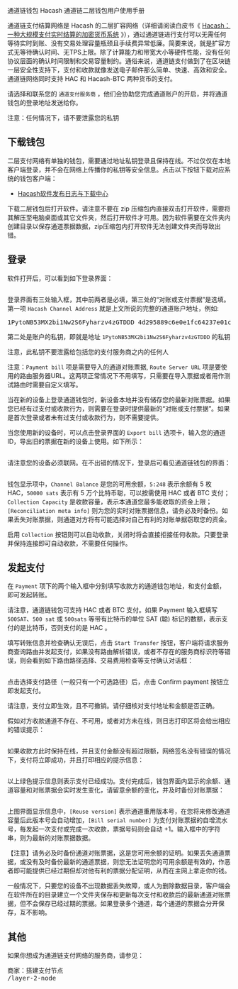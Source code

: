 通道链钱包
Hacash 通道链二层钱包用户使用手册



通道链支付结算网络是 Hacash 的二层扩容网络（详细请阅读白皮书《 [Hacash：一种大规模支付实时结算的加密货币系统]([:=lang.links.wp:]) 》），通过通道链进行支付可以无需任何等待实时到账、没有交易处理容量瓶颈且手续费异常低廉。简要来说，就是扩容方式无等待确认时间、无TPS上限。除了计算能力和带宽大小等硬件性能，没有任何协议层面的确认时间限制和交易容量制约。通俗来说，通道链支付做到了在区块链一层安全性支持下，支付和收款就像发送电子邮件那么简单、快速、高效和安全。通道链网络同时支持 HAC 和 Hacash-BTC 两种货币的支付。

请选择和联系您的 `通道支付服务商` ，他们会协助您完成通道账户的开启，并将通道钱包的登录地址发送给你。

<p class="note">注意：任何情况下，请不要泄露您的私钥</p>

## 下载钱包

二层支付网络有单独的钱包，需要通过地址私钥登录且保持在线。不过仅仅在本地客户端登录，并不会在网络上传播你的私钥等安全信息。点击以下按钮下载对应系统的钱包客户端：

- [Hacash软件发布日志与下载中心](https://github.com/hacash/channelpay/releases)

下载二层钱包后打开软件。请注意不要在 zip 压缩包内直接双击打开软件，需要将其解压至电脑桌面或其它文件夹，然后打开软件才可用。因为软件需要在文件夹内创建目录以保存通道票据数据，zip压缩包内打开软件无法创建文件夹而导致出错。

## 登录

软件打开后，可以看到如下登录界面：

<img class="lazy ctw" data-src="/image/channelpay/login.png" />

登录界面有三处输入框，其中前两者是必填，第三处的“对账或支付票据”是选填。第一项 `Hacash Channel Address` 就是上文所说的完整的通道账户地址，例如:

<pre class="log">
1PytoNB53MX2bi1Nw2S6Fyharzv4zGTDDD_4d295889c6e0e1fc64237e01cd480fd6_PaySer
</pre>

第二处是账户的私钥，即就是地址 `1PytoNB53MX2bi1Nw2S6Fyharzv4zGTDDD` 的私钥

<p class="note">注意，此私钥不要泄露给包括您的支付服务商之内的任何人<p>

注意：`Payment bill` 项是需要导入的通道对账票据, `Route Server URL` 项是要使用的路由服务器URL。这两项正常情况下不用填写，只需要在导入票据或者用作测试路由时需要自定义填写。

当在新的设备上登录通道钱包时，新设备本地并没有储存您的最新对账票据。如果您已经有过支付或收款行为，则需要在登录时提供最新的“对账或支付票据”。如果是首次登录或者未有过支付或收款行为，则不需要提供。

当您使用新的设备时，可以点击登录界面的 `Export bill` 选项卡，输入您的通道ID，导出旧的票据在新的设备上使用。如下所示：

<img class="ctw lazy" data-src="/image/channelpay/expbill.png" />

请注意您的设备必须联网。在不出错的情况下，登录后可看见通道链钱包的界面：

<img class="ctw lazy" data-src="/image/channelpay/wallet.png" />

钱包显示项中，`Channel Balance` 是您的可用余额，`5:248` 表示余额有 5 枚 HAC，`50000 sats` 表示有 5 万个比特币聪，可以按需使用 HAC 或者 BTC 支付；`Collection Capacity` 是收款容量，表示本通道您最多能收取的资金上限；`[Reconciliation meta info]` 则为您的实时对账票据信息，请务必及时备份。如果丢失对账票据，则通道对方将有可能选择对自己有利的对账单据窃取您的资金。

启用 `Collection`  按钮则可以自动收款，关闭时将会直接拒接任何收款。只要登录并保持连接即可自动收款，不需要任何操作。

## 发起支付

在 `Payment` 项下的两个输入框中分别填写收款方的通道钱包地址，和支付金额，即可发起转账。

请注意，通道链钱包可支持 HAC 或者 BTC 支付。如果 Payment 输入框填写 `500SAT`、`500 sat` 或 `500sats` 等带有比特币的单位 SAT (聪) 标记的数额，表示支付的是比特币，否则支付的是 HAC 。

填写转账信息并检查确认无误后，点击 `Start Transfer` 按钮，客户端将请求服务商查询路由并发起支付，如果没有路由解析错误，或者不存在的服务商标识符等错误，则会看到如下路由路径选择、交易费用检查等支付确认对话框：

<img class="ctw lazy" data-src="/image/channelpay/dopay.png" />

点击选择支付路径（一般只有一个可选路径）后，点击 Confirm payment 按钮立即发起支付。

<p class="note">请注意，支付立即生效，且不可撤销。请仔细核对支付地址和金额是否正确。</p>

假如对方收款通道不存在、不可用，或者对方未在线，则日志打印区将会给出相应的错误提示：

<img class="ctw lazy" data-src="/image/channelpay/errlog.png" />

如果收款方此时保持在线，并且支付金额没有超过限额，网络签名没有错误的情况下，支付将立即成功，并且打印相应的提示信息：

<img class="ctw lazy" data-src="/image/channelpay/successlog.png" />

以上绿色提示信息则表示支付已经成功。支付完成后，钱包界面内显示的余额、通道容量和对账票据会实时发生变化，请留意余额的变化，并及时备份对账票据：

<img class="ctw lazy" data-src="/image/channelpay/bill.png" />

上图界面显示信息中，`[Reuse version]` 表示通道重用版本号，在您将来修改通道容量后此版本号会自动增加，`[Bill serial number]` 为支付对账票据的自增流水号，每发起一次支付或完成一次收款，票据号码则会自动 +1。输入框中的字符串，则为最新的对账票据数据。

<p class="note">【注意】请务必及时备份通道对账票据，这是您可用余额的证明。如果丢失通道票据，或没有及时备份最新的通道票据，则您无法证明您的可用余额是有效的，作恶者即可能提供已经过期但却对他有利的票据分配证明，从而在主网上拿走你的钱。</p>

一般情况下，只要您的设备不出现数据丢失故障，或人为删除数据目录，客户端会在软件所在的目录建立一个文件夹保存和更新每次支付和收款后的最新通道对账票据，但不会保存已经过期的票据。如果登录多个通道，每个通道的票据会分开保存，互不影响。

## 其他

如果你想成为通道链支付网络的服务商，请参见：


<pre class="links big">
商家：搭建支付节点
/layer-2-node
</pre>








